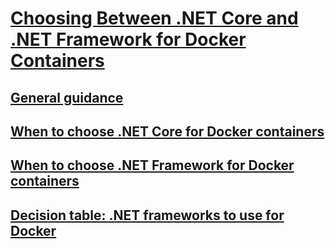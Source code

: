 # [Choosing Between .NET Core and .NET Framework for Docker Containers](index.md)
## [General guidance](general-guidance.md)
## [When to choose .NET Core for Docker containers](when-to-choose-net-core-for-docker-containers.md)
## [When to choose .NET Framework for Docker containers](when-to-choose-net-framework-for-docker-containers.md)
## [Decision table: .NET frameworks to use for Docker](decision-table-net-frameworks-to-use-for-docker.md)
